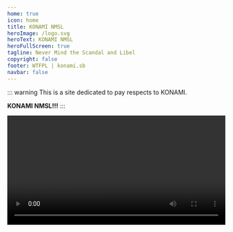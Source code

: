 ```yaml
---
home: true
icon: home
title: KONAMI NMSL
heroImage: /logo.svg
heroText: KONAMI NMSL
heroFullScreen: true
tagline: Never Mind the Scandal and Libel
copyright: false
footer: WTFPL | konami.sb
navbar: false
---
```


::: warning
This is a site dedicated to pay respects to KONAMI. 

**KONAMI NMSL!!!**
:::

<video width="500" controls loop>
      <source id="webm" src="/alert.webm" type="video/webm">
</video>